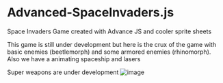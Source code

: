# Advanced-SpaceInvaders.js
Space Invaders Game created with Advance JS and cooler sprite sheets

This game is still under development but here is the crux of the game with basic enemies (beetlemorph) and some armored enemies (rhinomorph).
Also we have a animating spaceship and lasers

Super weapons are under development
![image](https://github.com/Sarveshvarn/Advanced-SpaceInvaders.js/assets/71520735/f1920701-964d-46d2-b87d-0635bfd0af1f)
